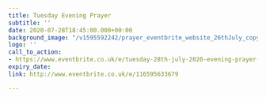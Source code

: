 ```yaml
---
title: Tuesday Evening Prayer
subtitle: ''
date: 2020-07-28T18:45:00.000+00:00
background_image: "/v1595592242/prayer_eventbrite_website_26thJuly_copy_inyso6.png"
logo: ''
call_to_action:
- https://www.eventbrite.co.uk/e/tuesday-28th-july-2020-evening-prayer-tickets-114649335248
expiry_date: 
link: http://www.eventbrite.co.uk/e/116595633679

---
```

